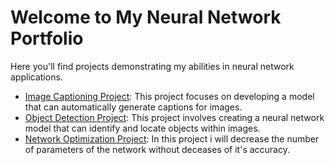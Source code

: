 <!DOCTYPE html>
<html lang="en">
<head>
    <meta charset="UTF-8">
    <meta name="viewport" content="width=device-width, initial-scale=1.0">
    <title>My Neural Network Portfolio</title>
</head>
<body>
    <h1>Welcome to My Neural Network Portfolio</h1>
    <p>Here you'll find projects demonstrating my abilities in neural network applications.</p>
    <ul>
        <li><a href="https://github.com/ARman-AT/ANN_projects/tree/main/Image%20captioning">Image Captioning Project</a>: This project focuses on developing a model that can automatically generate captions for images.</li>
        <li><a href="https://github.com/ARman-AT/ANN_projects/tree/main/Object%20Detection">Object Detection Project</a>: This project involves creating a neural network model that can identify and locate objects within images.</li>
        <li><a href="https://github.com/ARman-AT/ANN_projects/tree/main/Network%20Optimization">Network Optimization Project</a>: In this project i will decrease the number of parameters of the network without deceases of it's accuracy.</li>
    </ul>
</body>
</html>